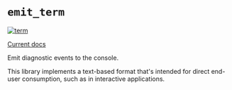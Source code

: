 # `emit_term`

[![term](https://github.com/KodrAus/emit/actions/workflows/term.yml/badge.svg)](https://github.com/KodrAus/emit/actions/workflows/term.yml)

[Current docs](https://docs.rs/emit_term/0.11.0-alpha.1/emit_term/index.html)

Emit diagnostic events to the console.

This library implements a text-based format that's intended for direct end-user consumption, such as in interactive applications.
